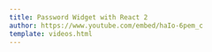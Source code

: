 ```yaml
---
title: Password Widget with React 2
author: https://www.youtube.com/embed/haIo-6pem_c
template: videos.html
---
```

